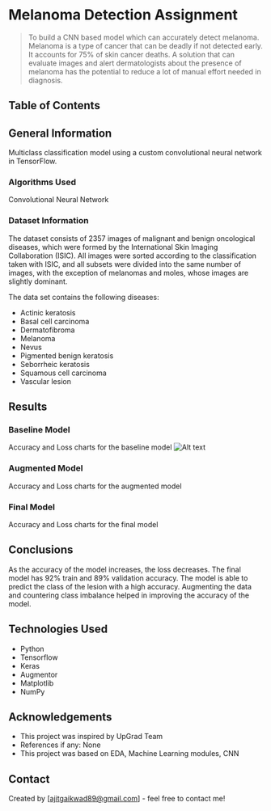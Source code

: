 # Melanoma Detection Assignment
> To build a CNN based model which can accurately detect melanoma. Melanoma is a type of cancer that can be deadly if not detected early. 
It accounts for 75% of skin cancer deaths. A solution that can evaluate images and alert dermatologists about the presence of melanoma has 
the potential to reduce a lot of manual effort needed in diagnosis.

## Table of Contents


## General Information
Multiclass classification model using a custom convolutional neural network in TensorFlow. 

### Algorithms Used

Convolutional Neural Network

### Dataset Information

The dataset consists of 2357 images of malignant and benign oncological diseases, which were formed by the International Skin Imaging Collaboration (ISIC). All images were sorted according to the classification taken with ISIC, and all subsets were divided into the same number of images, with the exception of melanomas and moles, whose images are slightly dominant.

The data set contains the following diseases:

- Actinic keratosis
- Basal cell carcinoma
- Dermatofibroma
- Melanoma
- Nevus
- Pigmented benign keratosis
- Seborrheic keratosis
- Squamous cell carcinoma
- Vascular lesion

## Results

### Baseline Model

Accuracy and Loss charts for the baseline model
![Alt text](1.png)


### Augmented Model

Accuracy and Loss charts for the augmented model


### Final Model

Accuracy and Loss charts for the final model


## Conclusions
As the accuracy of the model increases, the loss decreases. The final model has 92% train and 89% validation accuracy. The model is able to predict the class of the lesion with a high accuracy.
Augmenting the data and countering class imbalance helped in improving the accuracy of the model.


## Technologies Used
- Python
- Tensorflow
- Keras
- Augmentor
- Matplotlib
- NumPy


## Acknowledgements
- This project was inspired by UpGrad Team
- References if any: None
- This project was based on EDA, Machine Learning modules, CNN


## Contact
Created by [ajitgaikwad89@gmail.com] - feel free to contact me!
